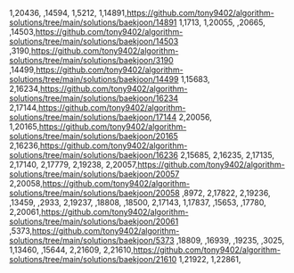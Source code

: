 1,20436,
,14594,
1,5212,
1,14891,https://github.com/tony9402/algorithm-solutions/tree/main/solutions/baekjoon/14891
1,1713,
1,20055,
,20665,
,14503,https://github.com/tony9402/algorithm-solutions/tree/main/solutions/baekjoon/14503
,3190,https://github.com/tony9402/algorithm-solutions/tree/main/solutions/baekjoon/3190
,14499,https://github.com/tony9402/algorithm-solutions/tree/main/solutions/baekjoon/14499
1,15683,
2,16234,https://github.com/tony9402/algorithm-solutions/tree/main/solutions/baekjoon/16234
2,17144,https://github.com/tony9402/algorithm-solutions/tree/main/solutions/baekjoon/17144
2,20056,
1,20165,https://github.com/tony9402/algorithm-solutions/tree/main/solutions/baekjoon/20165
2,16236,https://github.com/tony9402/algorithm-solutions/tree/main/solutions/baekjoon/16236
2,15685,
2,16235,
2,17135,
2,17140,
2,17779,
2,19238,
2,20057,https://github.com/tony9402/algorithm-solutions/tree/main/solutions/baekjoon/20057
2,20058,https://github.com/tony9402/algorithm-solutions/tree/main/solutions/baekjoon/20058
,8972,
2,17822,
2,19236,
,13459,
,2933,
2,19237,
,18808,
,18500,
2,17143,
1,17837,
,15653,
,17780,
2,20061,https://github.com/tony9402/algorithm-solutions/tree/main/solutions/baekjoon/20061
,5373,https://github.com/tony9402/algorithm-solutions/tree/main/solutions/baekjoon/5373
,18809,
,16939,
,19235,
,3025,
1,13460,
,15644,
2,21609,
2,21610,https://github.com/tony9402/algorithm-solutions/tree/main/solutions/baekjoon/21610
1,21922,
1,22861,
